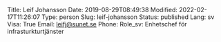 Title: Leif Johansson
Date: 2019-08-29T08:49:38
Modified: 2022-02-17T11:26:07
Type: person
Slug: leif-johansson
Status: published
Lang: sv
Visa: True
Email: leifj@sunet.se
Phone: 
Role_sv: Enhetschef för infrasturkturtjänster
